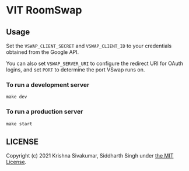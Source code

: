 # VIT RoomSwap

## Usage

Set the `VSWAP_CLIENT_SECRET` and `VSWAP_CLIENT_ID` to your credentials obtained
from the Google API.

You can also set `VSWAP_SERVER_URI` to configure the redirect URI for OAuth
logins, and set `PORT` to determine the port VSwap runs on.

### To run a development server

```shell
make dev
```

### To run a production server

```shell
make start
```

## LICENSE

Copyright (c) 2021 Krishna Sivakumar, Siddharth Singh under
[the MIT License](LICENSE).
